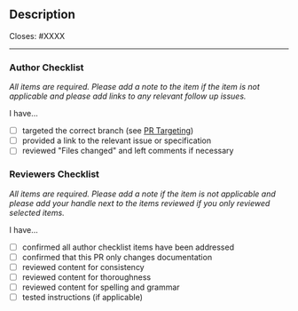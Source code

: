 ## Description

Closes: #XXXX

<!-- Add a description of the changes that this PR introduces and the files that
are the most critical to review. -->

<!-- Pull requests that sit inactive for longer than 30 days will be closed.  -->
---

### Author Checklist

*All items are required. Please add a note to the item if the item is not applicable and
please add links to any relevant follow up issues.*

I have...

- [ ] targeted the correct branch (see [PR Targeting](https://github.com/merlin-network/black/blob/main/CONTRIBUTING.md#pr-targeting))
- [ ] provided a link to the relevant issue or specification
- [ ] reviewed "Files changed" and left comments if necessary

### Reviewers Checklist

*All items are required. Please add a note if the item is not applicable and please add
your handle next to the items reviewed if you only reviewed selected items.*

I have...

- [ ] confirmed all author checklist items have been addressed
- [ ] confirmed that this PR only changes documentation
- [ ] reviewed content for consistency
- [ ] reviewed content for thoroughness
- [ ] reviewed content for spelling and grammar
- [ ] tested instructions (if applicable)
